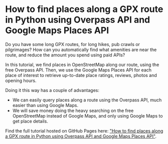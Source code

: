 # How to find places along a GPX route in Python using Overpass API and Google Maps Places API

Do you have some long GPX routes, for long hikes, pub crawls or pilgrimages? How can you automatically find what amenities are near the route, and reduce the amount you spend using paid APIs?

In this tutorial, we find places in OpenStreetMap along our route, using the free Overpass API. Then, we use the Google Maps Places API for each place of interest to retrieve up-to-date place ratings, reviews, photos and opening hours.

Doing it this way has a couple of advantages:

- We can easily query places along a route using the Overpass API, much easier than using Google Maps.
- We will save money doing the heavy searching on the free OpenStreetMap instead of Google Maps, and only using Google Maps to get place details.

Find the full tutorial hosted on GitHub Pages here: ["How to find places along a GPX route in Python using Overpass API and Google Maps Places API"](https://andrewwango.github.io/gpx-overpass-googlemaps-tutorial).